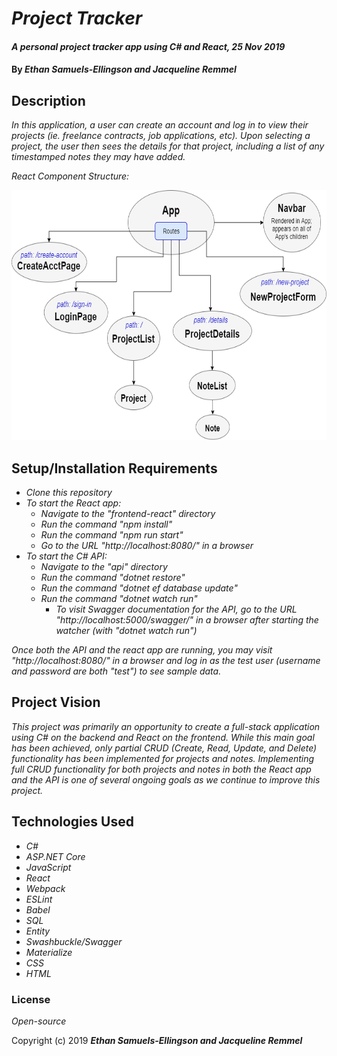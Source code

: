 # _Project Tracker_

#### _A personal project tracker app using C# and React, 25 Nov 2019_

#### By _**Ethan Samuels-Ellingson and Jacqueline Remmel**_

## Description

_In this application, a user can create an account and log in to view their projects (ie. freelance contracts, job applications, etc). Upon selecting a project, the user then sees the details for that project, including a list of any timestamped notes they may have added._

_React Component Structure:_

<img src="ProjectTracker.png"
     alt="Diagram of Project Tracker project components"
     style="float: center" 
     height= "400" /> 

## Setup/Installation Requirements

* _Clone this repository_
* _To start the React app:_
  * _Navigate to the "frontend-react" directory_
  * _Run the command "npm install"_
  * _Run the command "npm run start"_
  * _Go to the URL "http://localhost:8080/" in a browser_
* _To start the C# API:_
  * _Navigate to the "api" directory_
  * _Run the command "dotnet restore"_
  * _Run the command "dotnet ef database update"_
  * _Run the command "dotnet watch run"_
    * _To visit Swagger documentation for the API, go to the URL "http://localhost:5000/swagger/" in a browser after starting the watcher (with "dotnet watch run")_

_Once both the API and the react app are running, you may visit "http://localhost:8080/" in a browser and log in as the test user (username and password are both "test") to see sample data._

## Project Vision

_This project was primarily an opportunity to create a full-stack application using C# on the backend and React on the frontend. While this main goal has been achieved, only partial CRUD (Create, Read, Update, and Delete) functionality has been implemented for projects and notes. Implementing full CRUD functionality for both projects and notes in both the React app and the API is one of several ongoing goals as we continue to improve this project._

## Technologies Used

* _C#_
* _ASP.NET Core_
* _JavaScript_
* _React_
* _Webpack_
* _ESLint_
* _Babel_
* _SQL_
* _Entity_
* _Swashbuckle/Swagger_
* _Materialize_
* _CSS_
* _HTML_

### License

*Open-source*

Copyright (c) 2019 **_Ethan Samuels-Ellingson and Jacqueline Remmel_**
